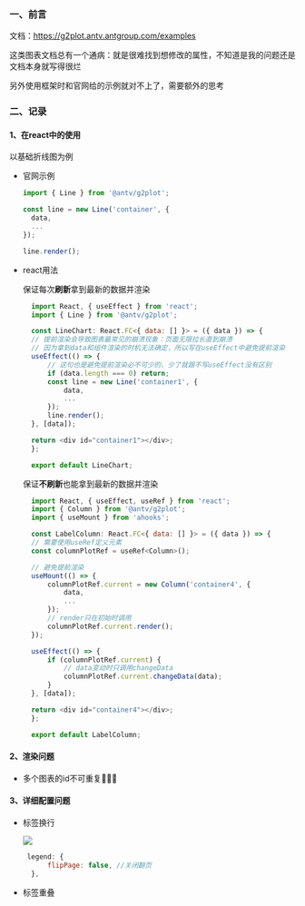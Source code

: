 ### 一、前言

文档：<https://g2plot.antv.antgroup.com/examples>

这类图表文档总有一个通病：就是很难找到想修改的属性，不知道是我的问题还是文档本身就写得很烂

另外使用框架时和官网给的示例就对不上了，需要额外的思考

### 二、记录

#### 1、在react中的使用

以基础折线图为例

- 官网示例

  ```js
  import { Line } from '@antv/g2plot';

  const line = new Line('container', {
    data,
    ...
  });

  line.render();
  ```

- react用法

  保证每次**刷新**拿到最新的数据并渲染

  ```js
    import React, { useEffect } from 'react';
    import { Line } from '@antv/g2plot';

    const LineChart: React.FC<{ data: [] }> = ({ data }) => {
    // 提前渲染会导致图表最常见的崩溃现象：页面无限拉长直到崩溃
    // 因为拿到data和组件渲染的时机无法确定，所以写在useEffect中避免提前渲染
    useEffect(() => {
        // 这句也是避免提前渲染必不可少的，少了就跟不写useEffect没有区别
        if (data.length === 0) return;
        const line = new Line('container1', {
            data,
            ...
        });
        line.render();
    }, [data]);

    return <div id="container1"></div>;
    };

    export default LineChart;
  ```

  保证**不刷新**也能拿到最新的数据并渲染

  ```js
    import React, { useEffect, useRef } from 'react';
    import { Column } from '@antv/g2plot';
    import { useMount } from 'ahooks';

    const LabelColumn: React.FC<{ data: [] }> = ({ data }) => {
    // 需要使用useRef定义元素
    const columnPlotRef = useRef<Column>();

    // 避免提前渲染
    useMount(() => {
        columnPlotRef.current = new Column('container4', {
            data,
            ...
        });
        // render只在初始时调用
        columnPlotRef.current.render();
    });

    useEffect(() => {
        if (columnPlotRef.current) {
            // data变动时只调用changeData
            columnPlotRef.current.changeData(data);
        }
    }, [data]);

    return <div id="container4"></div>;
    };

    export default LabelColumn;
  ```

#### 2、渲染问题

- 多个图表的id不可重复🙅🏻‍♀️

#### 3、详细配置问题

- 标签换行

  ![ ](/md/g2plot踩坑记录/1.png)

  ```js
   legend: {
        flipPage: false, //关闭翻页
    },
  ```

- 标签重叠
